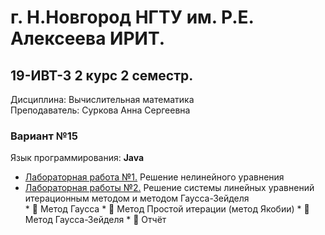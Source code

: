 # г. Н.Новгород НГТУ им. Р.Е. Алексеева ИРИТ. #
## 19-ИВТ-3 2 курс 2 семестр.  
Дисциплина: Вычислительная математика  
Преподаватель: Суркова Анна Сергеевна

### Вариант №15 ###  
Язык программирования: **Java** 

+ [Лабораторная работа №1.](https://github.com/progerSapog/Computational-mathematics-2-course-2-semestr/tree/main/Laboratory_work1) Решение нелинейного уравнения
+ [Лабораторная работы №2.](https://github.com/progerSapog/Computational-mathematics-2-course-2-semestr/tree/main/Laboratory_work2/src) Решение системы линейных уравнений итерационным методом и методом Гаусса-Зейделя  
        * :black_square_button: Метод Гаусса
        * :black_square_button: Метод Простой итерации (метод Якобии)
        * :black_square_button: Метод Гаусса-Зейделя
        * :black_square_button: Отчёт

